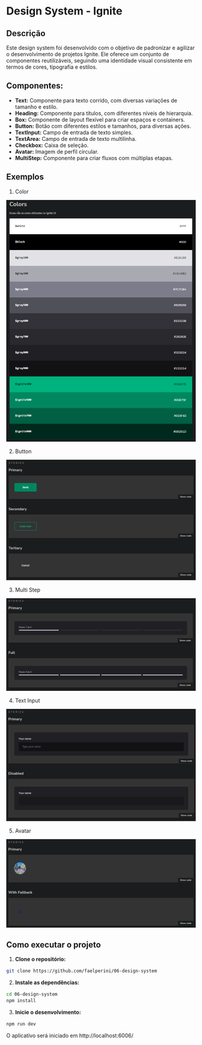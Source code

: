 # Design System - Ignite

## Descrição

Este design system foi desenvolvido com o objetivo de padronizar e agilizar o desenvolvimento de projetos Ignite. Ele oferece um conjunto de componentes reutilizáveis, seguindo uma identidade visual consistente em termos de cores, tipografia e estilos.

## Componentes:

* **Text:** Componente para texto corrido, com diversas variações de tamanho e estilo.
* **Heading:** Componente para títulos, com diferentes níveis de hierarquia.
* **Box:** Componente de layout flexível para criar espaços e containers.
* **Button:** Botão com diferentes estilos e tamanhos, para diversas ações.
* **TextInput:** Campo de entrada de texto simples.
* **TextArea:** Campo de entrada de texto multilinha.
* **Checkbox:** Caixa de seleção.
* **Avatar:** Imagem de perfil circular.
* **MultiStep:** Componente para criar fluxos com múltiplas etapas.

## Exemplos

1. Color

![Tela inicial do aplicativo](public/design-system-1.png)

2. Button

![Tela inicial do aplicativo](public/design-system-2.png)

3. Multi Step

![Tela inicial do aplicativo](public/design-system-3.png)

4. Text Input

![Tela inicial do aplicativo](public/design-system-4.png)

5. Avatar

![Tela inicial do aplicativo](public/design-system-5.png)

## Como executar o projeto

1. **Clone o repositório:**
  ```bash
  git clone https://github.com/faelperini/06-design-system
  ```

2. **Instale as dependências:**
  ```bash
  cd 06-design-system
  npm install
  ```

3. **Inicie o desenvolvimento:**
  ```bash
  npm run dev
  ```

O aplicativo será iniciado em http://localhost:6006/
